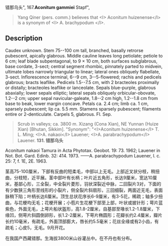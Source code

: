 错那乌头",
167.**Aconitum gammiei** Stapf",

> Yang Qiner (pers. comm.) believes that &lt;I&gt; Aconitum huizenense&lt;/I&gt; is a synonym of &lt;I&gt; A. brachypodum &lt;/I&gt;.

## Description
Caudex unknown. Stem 75--100 cm tall, branched, basally retrorse pubescent, apically glabrous. Middle cauline leaves long petiolate; petiole to 6 cm; leaf blade subpentagonal, to 9 × 10 cm, both surfaces subglabrous, base cordate, 3-sect; central segment rhombic, pinnately parted to midvein, ultimate lobes narrowly triangular to linear; lateral ones obliquely flabellate, 3-sect. Inflorescence terminal, 6--9 cm, 3--5-flowered; rachis and pedicels glabrous; bracts leaflike. Pedicels 1.5--7.5 cm, with 2 bracteoles proximally or distally; bracteoles leaflike or lanceolate. Sepals blue-purple, glabrous abaxially; lower sepals elliptic; lateral sepals obliquely orbicular-obovate, 1.2--2 cm; upper sepal navicular-galeate, 1.8--2 cm high, 1.2--1.8 cm from base to beak, lower margin concave. Petals ca. 2.4 cm; limb ca. 1 cm, sparsely pubescent; lip ca. 5.5 mm. Stamens sparsely pubescent; filaments entire or 2-denticulate. Carpels 5, glabrous. Fl. Sep.

> Scrub in valleys; ca. 3800 m. Xizang (Cona Xian), NE Yunnan (Huize Xian) [Bhutan, Sikkim].
  "Synonym": "&lt;I&gt;Aconitum huizenense&lt;/I&gt; T. L. Ming; &lt;I&gt;A. nakaoi&lt;/I&gt; Lauener; &lt;I&gt;A. parabrachypodum&lt;/I&gt; Lauener.
**131. 错那乌头**

Aconitum nakaoi Tamura in Acta Phytotax. Geobot. 19: 73. 1962; Lauener in Not. Bot. Gard. Edinb. 32: 414. 1973. ——A. parabrachypodum Lauener, l. c. 25: 7, f. 1E, 2E. 1963.

茎高75-100厘米，下部有反曲的短柔毛，中部以上无毛。上部近叉状分枝，稍扭曲，分枝短，近平展。茎中部叶有长柄；叶片近五角形，长达9厘米，宽达10厘米，基部心形，三全裂，中全裂片菱形，羽状深裂近中脉，二回裂片3对，下面的有少数狭三角形至线形的小裂片，侧全裂片斜扇形，三回细裂，两面近无毛，表面脉稍下陷；叶柄长达6厘米。顶生总状花序长6-9厘米，有3-5花，稀疏；轴多少扭曲，与花梗均无毛；花梗开展；小苞片生花梗下部至上部，叶状或披针形；萼片蓝紫色，外面无毛，上萼片船状盔形，高1.8-2厘米，自基部至喙长1.2-1.8厘米，下缘凹，侧萼片斜圆倒卵形，长1.2-2厘米，下萼片椭圆形；花瓣长约2.4厘米，瓣片长约10毫米，有疏毛，外面顶部膨大，唇长约5.5毫米；花丝全缘或有2小齿，有疏毛；心皮5，无毛。9月开花。

在我国产西藏错那。生海拔3800米山谷灌丛中。在不丹也有分布。
